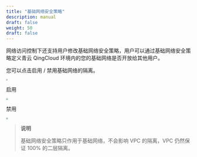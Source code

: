 ```yaml
---
title: "基础网络安全策略"
description: manual
draft: false
weight: 50
draft: false
---
```


网络访问控制下还支持用户修改基础网络安全策略，用户可以通过基础网络安全策略定义青云 QingCloud 环境内的您的基础网络是否开放给其他用户。

您可以点击启用 / 禁用基础网络的隔离。

<img src="../../_images/create_acl_17.png" style="zoom:23%;" />

启用

<img src="../../_images/create_acl_18.png" style="zoom:33%;" />

禁用

<img src="../../_images/create_acl_19.png" style="zoom:33%;" />

>**说明**
>
>基础网络安全策略只作用于基础网络，不会影响 VPC 的隔离，VPC 仍然保证 100% 的二层隔离。

